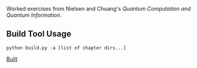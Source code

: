Worked exercises from Nielsen and Chuang's <i>Quantum Computation and Quantum
Information</i>.

## Build Tool Usage

```
python build.py -a [list of chapter dirs...]
```

[Built][1]

[1]: http://bryant.github.io/quantcomp/solutions.pdf
